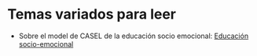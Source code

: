 # Temas variados para leer

* Sobre el model de CASEL de la educación socio emocional: [Educación socio-emocional](https://casel.s3.us-east-2.amazonaws.com/CASEL-Wheel-Spanish.pdf)
